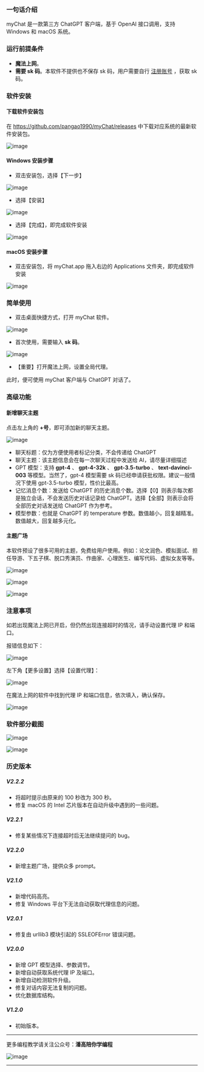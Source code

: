 ### 一句话介绍

myChat 是一款第三方 ChatGPT 客户端，基于 OpenAI 接口调用，支持 Windows 和 macOS 系统。

### 运行前提条件

- **魔法上网**。
- **需要 sk 码**。本软件不提供也不保存 sk 码，用户需要自行 [注册账号](https://blog.pangao.vip/超详细注册OpenAI接口账号的教程/) ，获取 sk 码。

### 软件安装

#### 下载软件安装包

在 https://github.com/pangao1990/myChat/releases 中下载对应系统的最新软件安装包。

![image](https://pangao1990.gitee.io/pic/myChat——第三方ChatGPT客户端又双叒叕更新啦-1.png)

#### Windows 安装步骤

- 双击安装包，选择【下一步】

![image](https://pangao1990.gitee.io/pic/myChat——第三方ChatGPT客户端又双叒叕更新啦-2.png)

- 选择【安装】

![image](https://pangao1990.gitee.io/pic/myChat——第三方ChatGPT客户端又双叒叕更新啦-3.png)

- 选择【完成】，即完成软件安装

![image](https://pangao1990.gitee.io/pic/myChat——第三方ChatGPT客户端又双叒叕更新啦-4.png)

#### macOS 安装步骤

- 双击安装包，将 myChat.app 拖入右边的 Applications 文件夹，即完成软件安装

![image](https://pangao1990.gitee.io/pic/myChat——第三方ChatGPT客户端又双叒叕更新啦-5.png)

### 简单使用

- 双击桌面快捷方式，打开 myChat 软件。

![image](https://pangao1990.gitee.io/pic/myChat——第三方ChatGPT客户端又双叒叕更新啦-6.png)

- 首次使用，需要输入 **sk 码**。

![image](https://pangao1990.gitee.io/pic/myChat——第三方ChatGPT客户端又双叒叕更新啦-7.png)

- 【重要】打开魔法上网，设置全局代理。

此时，便可使用 myChat 客户端与 ChatGPT 对话了。

### 高级功能

#### 新增聊天主题

点击左上角的 **+号**，即可添加新的聊天主题。

![image](https://pangao1990.gitee.io/pic/myChat——第三方ChatGPT客户端又双叒叕更新啦-8.png)

- 聊天标题：仅为方便使用者标记分类，不会传递给 ChatGPT
- 聊天主题：该主题信息会在每一次聊天过程中发送给 AI，请尽量详细描述
- GPT 模型：支持 **gpt-4** 、 **gpt-4-32k** 、 **gpt-3.5-turbo** 、 **text-davinci-003** 等模型。当然了，gpt-4 模型需要 sk 码已经申请获批权限。建议一般情况下使用 gpt-3.5-turbo 模型，性价比最高。
- 记忆消息个数：发送给 ChatGPT 的历史消息个数。选择【0】则表示每次都是独立会话，不会发送历史对话记录给 ChatGPT。选择【全部】则表示会将全部历史对话发送给 ChatGPT 作为参考。
- 模型参数：也就是 ChatGPT 的 temperature 参数。数值越小，回复越精准。数值越大，回复越多元化。

#### 主题广场

本软件预设了很多可用的主题，免费给用户使用。例如：论文润色、模拟面试、担任导游、下五子棋、脱口秀演员、作曲家、心理医生、编写代码、虚拟女友等等。

![image](https://pangao1990.gitee.io/pic/myChat——第三方ChatGPT客户端又双叒叕更新啦-9.png)

![image](https://pangao1990.gitee.io/pic/myChat——第三方ChatGPT客户端又双叒叕更新啦-10.png)

![image](https://pangao1990.gitee.io/pic/myChat——第三方ChatGPT客户端又双叒叕更新啦-11.png)

### 注意事项

如若出现魔法上网已开启，但仍然出现连接超时的情况，请手动设置代理 IP 和端口。

报错信息如下：

![image](https://pangao1990.gitee.io/pic/myChat——第三方ChatGPT客户端又双叒叕更新啦-12.png)

左下角【更多设置】选择【设置代理】：

![image](https://pangao1990.gitee.io/pic/myChat——第三方ChatGPT客户端又双叒叕更新啦-13.png)

在魔法上网的软件中找到代理 IP 和端口信息，依次填入，确认保存。

![image](https://pangao1990.gitee.io/pic/myChat——第三方ChatGPT客户端又双叒叕更新啦-14.png)

### 软件部分截图

![image](https://pangao1990.gitee.io/pic/myChat——第三方ChatGPT客户端又双叒叕更新啦-15.png)

![image](https://pangao1990.gitee.io/pic/myChat——第三方ChatGPT客户端又双叒叕更新啦-16.png)

### 历史版本

##### V2.2.2

- 将超时提示由原来的 100 秒改为 300 秒。
- 修复 macOS 的 Intel 芯片版本在自动升级中遇到的一些问题。

##### V2.2.1

- 修复某些情况下连接超时后无法继续提问的 bug。

##### V2.2.0

- 新增主题广场，提供众多 prompt。

##### V2.1.0

- 新增代码高亮。
- 修复 Windows 平台下无法自动获取代理信息的问题。

##### V2.0.1

- 修复由 urllib3 模块引起的 SSLEOFError 错误问题。

##### V2.0.0

- 新增 GPT 模型选择、参数调节。
- 新增自动获取系统代理 IP 及端口。
- 新增自动检测软件升级。
- 修复对话内容无法复制的问题。
- 优化数据库结构。

##### V1.2.0

- 初始版本。

---

更多编程教学请关注公众号：**潘高陪你学编程**

![image](https://pangao1990.gitee.io/pic/潘高陪你学编程.jpg)

---
